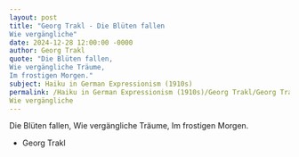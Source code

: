 ```yaml
---
layout: post
title: "Georg Trakl - Die Blüten fallen
Wie vergängliche"
date: 2024-12-28 12:00:00 -0000
author: Georg Trakl
quote: "Die Blüten fallen,
Wie vergängliche Träume,
Im frostigen Morgen."
subject: Haiku in German Expressionism (1910s)
permalink: /Haiku in German Expressionism (1910s)/Georg Trakl/Georg Trakl - Die Blüten fallen
Wie vergängliche
---
```


Die Blüten fallen,
Wie vergängliche Träume,
Im frostigen Morgen.

- Georg Trakl

